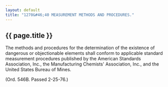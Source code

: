 ```yaml
---
layout: default 
title: "1270&#46;40 MEASUREMENT METHODS AND PROCEDURES."
---
```


{{ page.title }}
----------------

The methods and procedures for the determination of the existence of
dangerous or objectionable elements shall conform to applicable standard
measurement procedures published by the American Standards Association,
Inc., the Manufacturing Chemists' Association, Inc., and the United
States Bureau of Mines.

(Ord. 546B. Passed 2-25-76.)
